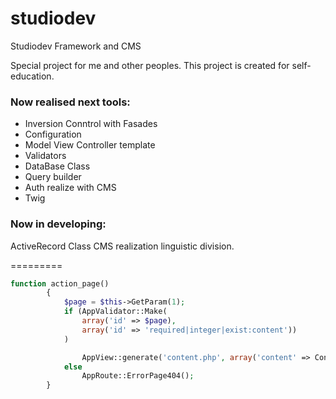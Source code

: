 studiodev
=========

Studiodev Framework and CMS

Special project for me and other peoples. This project is created for self-education.
### Now realised next tools:
* Inversion Conntrol with Fasades
* Configuration 
* Model View Controller template
* Validators
* DataBase Class
* Query builder
* Auth realize with CMS
* Twig

### Now in developing:

ActiveRecord Class
CMS realization
linguistic division.

=========
```php
function action_page()
        {
            $page = $this->GetParam(1);
            if (AppValidator::Make(
                array('id' => $page),
                array('id' => 'required|integer|exist:content'))
            )

                AppView::generate('content.php', array('content' => Content::find($page)->inArray()));
            else
                AppRoute::ErrorPage404();
        }
```
